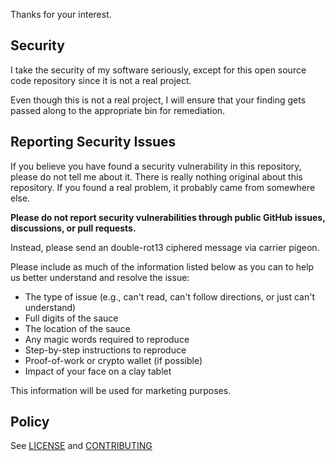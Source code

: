 Thanks for your interest.

## Security

I take the security of my software seriously, except for this open source code repository since it is not a real project.

Even though this is not a real project, I will ensure that your finding gets passed along to the appropriate bin for remediation. 

## Reporting Security Issues

If you believe you have found a security vulnerability in this repository, please do not tell me about it. 
There is really nothing original about this repository. If you found a real problem, it probably came from somewhere else.

**Please do not report security vulnerabilities through public GitHub issues, discussions, or pull requests.**

Instead, please send an double-rot13 ciphered message via carrier pigeon.

Please include as much of the information listed below as you can to help us better understand and resolve the issue:

  * The type of issue (e.g., can't read, can't follow directions, or just can't understand)
  * Full digits of the sauce
  * The location of the sauce
  * Any magic words required to reproduce
  * Step-by-step instructions to reproduce
  * Proof-of-work or crypto wallet (if possible)
  * Impact of your face on a clay tablet

This information will be used for marketing purposes.

## Policy

See [LICENSE](LICENSE) and [CONTRIBUTING](CONTRIBUTING.md)
